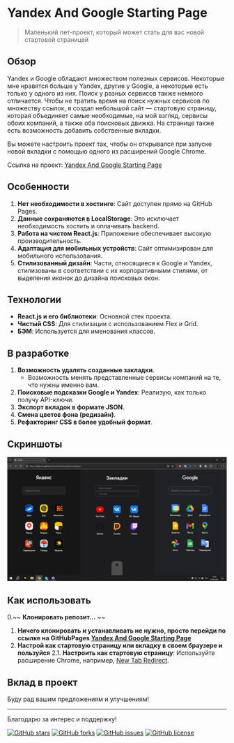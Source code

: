 # Yandex And Google Starting Page

> Маленький пет-проект, который может стать для вас новой стартовой страницей

## Обзор
Yandex и Google обладают множеством полезных сервисов. Некоторые мне нравятся больше у Yandex, другие у Google, а некоторые есть только у одного из них. Поиск у разных сервисов также немного отличается. Чтобы не тратить время на поиск нужных сервисов по множеству ссылок, я создал небольшой сайт — стартовую страницу, которая объединяет самые необходимые, на мой взгляд, сервисы обоих компаний, а также оба поисковых движка. На странице также есть возможность добавить собственные вкладки.

Вы можете настроить проект так, чтобы он открывался при запуске новой вкладки с помощью одного из расширений Google Chrome.

Ссылка на проект: [Yandex And Google Starting Page](https://highrens.github.io/YandexAndGoogleStartingPage/)

## Особенности
1. **Нет необходимости в хостинге**: Сайт доступен прямо на GitHub Pages.
2. **Данные сохраняются в LocalStorage**: Это исключает необходимость хостить и оплачивать backend.
3. **Работа на чистом React.js**: Приложение обеспечивает высокую производительность.
4. **Адаптация для мобильных устройств**: Сайт оптимизирован для мобильного использования.
5. **Стилизованный дизайн**: Части, относящиеся к Google и Yandex, стилизованы в соответствии с их корпоративными стилями, от выделения иконок до дизайна поисковых окон.

## Технологии
- **React.js и его библиотеки**: Основной стек проекта.
- **Чистый CSS**: Для стилизации с использованием Flex и Grid.
- **БЭМ**: Используется для именования классов.

## В разработке
1. **Возможность удалять созданные закладки**.
    - Возможность менять представленные сервисы компаний на те, что нужны именно вам.
2. **Поисковые подсказки Google и Yandex**: Реализую, как только получу API-ключи.
3. **Экспорт вкладок в формате JSON**.
4. **Смена цветов фона (редизайн)**.
5. **Рефакторинг CSS в более удобный формат**.

## Скриншоты
![Главная страница](https://github.com/Highrens/YandexAndGoogleStartingPage/blob/main/src/Image/Screenshot.png)

## Как использовать
0.~~ **Клонировать репозит...** ~~
1. **Ничего клонировать и устанавливать не нужно, просто перейди по ссылке на GitHubPages [Yandex And Google Starting Page](https://highrens.github.io/YandexAndGoogleStartingPage/)**
2. **Настрой как стартовую страницу или вкладку в своем браузере и пользуйся**
2.1. **Настроить как стартовую страницу**: Используйте расширение Chrome, например, [New Tab Redirect](https://chrome.google.com/webstore/detail/new-tab-redirect/).

## Вклад в проект
Буду рад вашим предложениям и улучшениям!

---

Благодарю за интерес и поддержку!

[![GitHub stars](https://img.shields.io/github/stars/highrens/YandexAndGoogleStartingPage)](https://github.com/highrens/YandexAndGoogleStartingPage/stargazers)
[![GitHub forks](https://img.shields.io/github/forks/highrens/YandexAndGoogleStartingPage)](https://github.com/highrens/YandexAndGoogleStartingPage/network/members)
[![GitHub issues](https://img.shields.io/github/issues/highrens/YandexAndGoogleStartingPage)](https://github.com/highrens/YandexAndGoogleStartingPage/issues)
[![GitHub license](https://img.shields.io/github/license/highrens/YandexAndGoogleStartingPage)](https://github.com/highrens/YandexAndGoogleStartingPage/blob/main/LICENSE)
